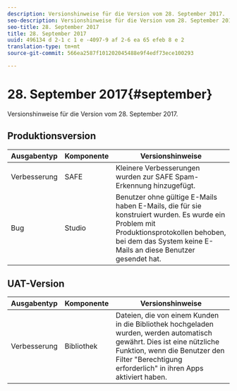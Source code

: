 ```yaml
---
description: Versionshinweise für die Version vom 28. September 2017.
seo-description: Versionshinweise für die Version vom 28. September 2017.
seo-title: 28. September 2017
title: 28. September 2017
uuid: 496134 d 2-1 c 1 e -4097-9 af 2-6 ea 65 efeb 8 e 2
translation-type: tm+mt
source-git-commit: 566ea2587f101202045488e9f4edf73ece100293

---
```



# 28. September 2017{#september}

Versionshinweise für die Version vom 28. September 2017.

## Produktionsversion

| **Ausgabentyp** | **Komponente** | **Versionshinweise** |
|---|---|---|
| Verbesserung | SAFE | Kleinere Verbesserungen wurden zur SAFE Spam-Erkennung hinzugefügt. |
| Bug | Studio | Benutzer ohne gültige E-Mails haben E-Mails, die für sie konstruiert wurden. Es wurde ein Problem mit Produktionsprotokollen behoben, bei dem das System keine E-Mails an diese Benutzer gesendet hat. |

## UAT-Version

| **Ausgabentyp** | **Komponente** | **Versionshinweise** |
|---|---|---|
| Verbesserung | Bibliothek | Dateien, die von einem Kunden in die Bibliothek hochgeladen wurden, werden automatisch gewährt. Dies ist eine nützliche Funktion, wenn die Benutzer den Filter "Berechtigung erforderlich" in ihren Apps aktiviert haben. |

